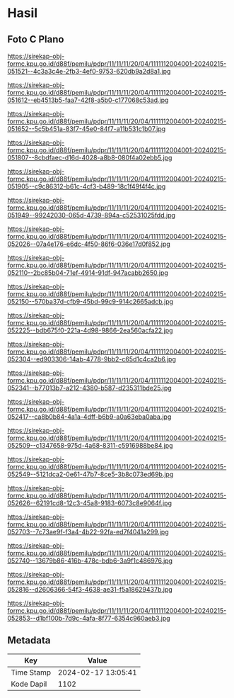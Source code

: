 # Hasil

## Foto C Plano

https://sirekap-obj-formc.kpu.go.id/d88f/pemilu/pdpr/11/11/11/20/04/1111112004001-20240215-051521--4c3a3c4e-2fb3-4ef0-9753-620db9a2d8a1.jpg

https://sirekap-obj-formc.kpu.go.id/d88f/pemilu/pdpr/11/11/11/20/04/1111112004001-20240215-051612--eb4513b5-faa7-42f8-a5b0-c177068c53ad.jpg

https://sirekap-obj-formc.kpu.go.id/d88f/pemilu/pdpr/11/11/11/20/04/1111112004001-20240215-051652--5c5b451a-83f7-45e0-84f7-a11b531c1b07.jpg

https://sirekap-obj-formc.kpu.go.id/d88f/pemilu/pdpr/11/11/11/20/04/1111112004001-20240215-051807--8cbdfaec-d16d-4028-a8b8-080f4a02ebb5.jpg

https://sirekap-obj-formc.kpu.go.id/d88f/pemilu/pdpr/11/11/11/20/04/1111112004001-20240215-051905--c9c86312-b61c-4cf3-b489-18c1f49f4f4c.jpg

https://sirekap-obj-formc.kpu.go.id/d88f/pemilu/pdpr/11/11/11/20/04/1111112004001-20240215-051949--99242030-065d-4739-894a-c52531025fdd.jpg

https://sirekap-obj-formc.kpu.go.id/d88f/pemilu/pdpr/11/11/11/20/04/1111112004001-20240215-052026--07a4e176-e6dc-4f50-86f6-036e17d0f852.jpg

https://sirekap-obj-formc.kpu.go.id/d88f/pemilu/pdpr/11/11/11/20/04/1111112004001-20240215-052110--2bc85b04-71ef-4914-91df-947acabb2650.jpg

https://sirekap-obj-formc.kpu.go.id/d88f/pemilu/pdpr/11/11/11/20/04/1111112004001-20240215-052150--570ba37d-cfb9-45bd-99c9-914c2665adcb.jpg

https://sirekap-obj-formc.kpu.go.id/d88f/pemilu/pdpr/11/11/11/20/04/1111112004001-20240215-052225--bdb675f0-221a-4d98-9866-2ea560acfa22.jpg

https://sirekap-obj-formc.kpu.go.id/d88f/pemilu/pdpr/11/11/11/20/04/1111112004001-20240215-052304--ed903306-14ab-4778-9bb2-c65d1c4ca2b6.jpg

https://sirekap-obj-formc.kpu.go.id/d88f/pemilu/pdpr/11/11/11/20/04/1111112004001-20240215-052341--b77013b7-a212-4380-b587-d235311bde25.jpg

https://sirekap-obj-formc.kpu.go.id/d88f/pemilu/pdpr/11/11/11/20/04/1111112004001-20240215-052417--ca8b0b84-4a1a-4dff-b6b9-a0a63eba0aba.jpg

https://sirekap-obj-formc.kpu.go.id/d88f/pemilu/pdpr/11/11/11/20/04/1111112004001-20240215-052509--c1347658-975d-4a68-8311-c5916988be84.jpg

https://sirekap-obj-formc.kpu.go.id/d88f/pemilu/pdpr/11/11/11/20/04/1111112004001-20240215-052549--5121dca2-0e61-47b7-8ce5-3b8c073ed69b.jpg

https://sirekap-obj-formc.kpu.go.id/d88f/pemilu/pdpr/11/11/11/20/04/1111112004001-20240215-052626--62191cd8-12c3-45a8-9183-6073c8e9064f.jpg

https://sirekap-obj-formc.kpu.go.id/d88f/pemilu/pdpr/11/11/11/20/04/1111112004001-20240215-052703--7c73ae9f-f3a4-4b22-92fa-ed7f4041a299.jpg

https://sirekap-obj-formc.kpu.go.id/d88f/pemilu/pdpr/11/11/11/20/04/1111112004001-20240215-052740--13679b86-416b-478c-bdb6-3a9f1c486976.jpg

https://sirekap-obj-formc.kpu.go.id/d88f/pemilu/pdpr/11/11/11/20/04/1111112004001-20240215-052816--d2606366-54f3-4638-ae31-f5a18629437b.jpg

https://sirekap-obj-formc.kpu.go.id/d88f/pemilu/pdpr/11/11/11/20/04/1111112004001-20240215-052853--d1bf100b-7d9c-4afa-8f77-6354c960aeb3.jpg


## Metadata

| Key        | Value               |
| ---------- | ------------------- |
| Time Stamp | 2024-02-17 13:05:41 |
| Kode Dapil | 1102                |



